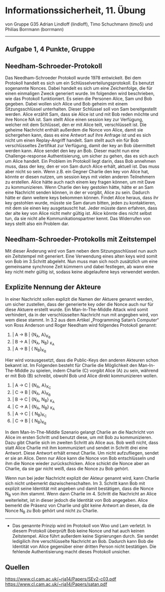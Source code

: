 # Informationssicherheit, 11. Übung



von Gruppe G35
Adrian Lindloff (lindloff), Timo Schuchmann (timo5) und Philias Borrmann (borrmann)

* * *

## Aufgabe 1, 4 Punkte, Gruppe


Needham-Schroeder-Protokoll
---
Das Needham-Schroeder Protokoll wurde 1978 entwickelt. Bei dem Protokoll handelt es sich um ein Schlüsselverteilungsprotokoll. Es benutzt sogenannte Nonces. Dabei handelt es sich um eine Zeichenfolge, die für einen einmaligen Zweck generiert wurde. Im folgenden wird beschrieben, wie das Protokoll funktioniert. 
Es seien die Personen Alice, Sam und Bob gegeben. Dabei wollen sich Alice und Bob geheim mit einem Sitzungsschlüssel unterhalten. Dieser Schlüssel soll von Sam bereitgestellt werden. Alice erzählt Sam, dass sie Alice ist und mit Bob reden möchte und ihre Nonce NA ist. Sam stellt Alice einen session key zur Verfügung, welcher mit dem Schlüssel, den er mit Alice teilt, verschlüsselt ist. Die geheime Nachricht enthält außerdem die Nonce von Alice, damit sie sichergehen kann, dass es eine Antwort auf ihre Anfrage ist und es sich nicht um einen Replay-Angriff handelt. Sam stellt auch ein für Bob verschlüsseltes Zertifikat zur Verfügung, damit der key an Bob übermittelt werden kann. Alice sendet den key an Bob. Dieser macht nun eine Challenge-response Authentisierung, um sicher zu gehen, das es sich auch um Alice handelt. 
Ein Problem im Protokoll liegt darin, dass Bob annehmen muss, dass der key, den er von Sam durch Alice erhält, aktuell ist. Das muss aber nicht so sein. Wenn z.B. ein Gegner Charlie den key von Alice hat, könnte er diesen nutzen, um session keys mit vielen anderen Teilnehmern zu erstellen. 
Alice hätte auch nach einem key fragen können, um mit Dave zu kommunizieren. Wenn Charlie den key gestolen hätte, hätte er an Sam eine Nachricht senden können, in der er vorgibt, Alice zu sein. Dadurch hätte er dann weitere keys bekommen können. 
Findet Alice heraus, dass ihr key gestohlen wurde, müsste sie Sam darum bitten, jeden zu kontaktieren, mit dem sie einen key ausgetauscht hat. Jeder müsste dann erfahren, dass der alte key von Alice nicht mehr gültig ist. Alice könnte dies nicht selbst tun, da sie nicht alle Kommunikationspartner kennt. Das Widerrufen von keys stellt also ein Problem dar.


Needham-Schroeder-Protokolls mit Zeitstempel
---

 Mit dieser Änderung wird von Sam neben dem Sitzungsschlüssel nun auch ein Zeitstempel mit generiert. Eine Verwendung eines alten keys wird somit von Bob im 3.Schritt abgeleht.
 Nun muss man sich noch zusätzlich um eine gemeinsame synchrone Zeit kümmern und dabei festlegen, ab wann eine key nicht mehr gültig ist, sodass keine abgelaufene keys verwendet werden.

Explizite Nennung der Akteure
---



 In einer Nachricht sollen explizit die Namen der Aktuere genannt werden, um sicher zustellen, dass der generierte key oder die Nonce auch nur für diese Aktuere erstellt wurde. Ein Man-In-The-Middle Attack wird somit verhindert, da in der verschlüsselten Nachricht nun mit angegben wird, von wem diese stammt.
 In 3.2 aus dem Artikel „Programming Satan’s Computer“ von Ross Anderson und Roger Needham wird folgendes Protokoll genannt:
 1. | A → B | {N<sub>A</sub>, A}<sub>K<sub>B</sub></sub>
 1. | B → A | {N<sub>A</sub>, N<sub>B</sub>} <sub>K<sub>A</sub></sub> 
 1. | A → B | { N<sub>B</sub>}<sub>K<sub>B</sub></sub> 
 
 Hier wird vorausgesetzt, dass die Public-Keys den anderen Akteuren schon bekannt ist.
 Im Folgenden besteht für Charlie die Möglichkeit den Man-In-The-Middle zu spielen, indem Charlie (C) vorgibt Alice (A) zu sein, während er mit Bob (B) schreibt, obwohl Bob und Alice direkt kommunizieren wollen.
 
 1. | A → C | {N<sub>A</sub>, A}<sub>K<sub>C</sub></sub>
 1. | C → B | {N<sub>A</sub>, A}<sub>K<sub>B</sub></sub>
 1. | B → C | {N<sub>A</sub>, N<sub>B</sub>} <sub>K<sub>A</sub></sub> 
 1. | C → A | {N<sub>A</sub>, N<sub>B</sub>} <sub>K<sub>A</sub></sub>
 1. | A → C | { N<sub>B</sub>}<sub>K<sub>C</sub></sub>
 1. | C → B | { N<sub>B</sub>}<sub>K<sub>B</sub></sub>
 
 
 In dem Man-In-The-Middle Szenario gelangt Charlie an die Nachricht von Alice im ersten Schritt und benutzt diese, um mit Bob zu kommunizieren. Dazu gibt Charlie sich im zweiten Schritt als Alice aus. Bob weiß nicht, dass statt Alice Charlie mit ihm kommuniziert und sendet in Schritt drei eine Antwort. Diese Antwort erhält erneut Charlie. Um nicht aufzufliegen, sendet er sie an Alice. Denn nur Alice kann die Nonce von Bob entschlüsseln und ihm die Nonce wieder zurückschicken. Alice schickt die Nonce aber an Charlie, da sie gar nicht weiß, dass die Nonce zu Bob gehört.

 Wenn nun bei jeder Nachricht explizit der Akteur genannt wird, kann Charlie sich nicht unbemerkt dazwischenschalten. Im 3. Schritt kann Bob mit explizit seine Identität mit angeben und damit bestätigen, dass die Nonce N<sub>B</sub> von ihm stammt. Wenn dann Charlie im 4. Schritt die Nachricht an Alice weiterleitet, ist in dieser jedoch die Identität von Bob angegeben. Alice bemerkt die Präsenz von Charlie und gibt keine Antwort an diesen, da die Nonce N<sub>B</sub> zu Bob gehört und nicht zu Charlie.
 
---

- Das genannte Prinzip wird im Protokoll von Woo und Lam verletzt. In diesem Protokoll überprüft Bob keine Nonce und hat auch keinen Zeitstempel. Alice führt außerdem keine Signierungen durch. Sie sendet ledigilich ihre verschlüsselte Nachricht an Bob. Dadurch kann Bob die Identität von Alice gegenüber einer dritten Person nicht bestätigen. Die fehlende Authentisierung macht dieses Protokoll unsicher. 


Quellen
---
 https://www.cl.cam.ac.uk/~rja14/Papers/SEv2-c03.pdf
 https://www.cl.cam.ac.uk/~rja14/Papers/satan.pdf


